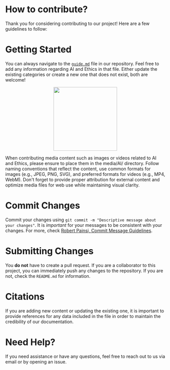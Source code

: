 # How to contribute?
Thank you for considering contributing to our project! Here are a few guidelines to follow:

# Getting Started
You can always navigate to the [`guide.md`](./guide.md) file in our repository. Feel free to add any information regarding AI and Ethics in that file. Either update the existing categories or create a new one that does not exist, both are welcome!

<p align="center">
  <img width="200" src="media/contribution.jpg" alt="">
</p>

When contributing media content such as images or videos related to AI and Ethics, please ensure to place them in the media/AI/ directory. Follow naming conventions that reflect the content, use common formats for images (e.g., JPEG, PNG, SVG), and preferred formats for videos (e.g., MP4, WebM). Don't forget to provide proper attribution for external content and optimize media files for web use while maintaining visual clarity.

# Commit Changes 
Commit your changes using `git commit -m "Descriptive message about your changes"`. It is *important* for your messages to be consistent with your changes. For more, check [Robert Painsi, Commit Message Guidelines](https://gist.github.com/robertpainsi/b632364184e70900af4ab688decf6f53).

# Submitting Changes
You **do not** have to create a pull request. If you are a collaborator to this project, you can immediately push any changes to the repository. If you are not, check the `README.md` for information.

# Citations 
If you are adding new content or updating the existing one, it is important to provide references for any data included in the file in order to maintain the credibility of our documentation. 

# Need Help?
If you need assistance or have any questions, feel free to reach out to us via email or by opening an issue.